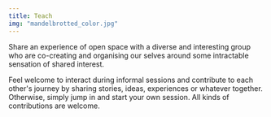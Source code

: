 ```yaml
---
title: Teach
img: "mandelbrotted_color.jpg"
---
```


Share an experience of open space with a diverse and interesting group who are co-creating and organising our selves around some intractable sensation of shared interest.

Feel welcome to interact during informal sessions and contribute to each other's journey by sharing stories, ideas, experiences or whatever together. Otherwise, simply jump in and start your own session. All kinds of contributions are welcome.
